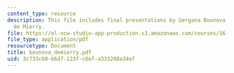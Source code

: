 ```yaml
---
content_type: resource
description: This file includes final presentations by Gergana Bounova and Timoth?ee
  de Mierry.
file: https://ol-ocw-studio-app-production.s3.amazonaws.com/courses/16-622-experimental-projects-ii-fall-2003/3c733c60b6d7123fc6efa333280a34ef_bounova_demierry.pdf
file_type: application/pdf
resourcetype: Document
title: bounova_demierry.pdf
uid: 3c733c60-b6d7-123f-c6ef-a333280a34ef
---
```

